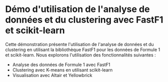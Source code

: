# Démo d'utilisation de l'analyse de données et du clustering avec FastF1 et scikit-learn

Cette démonstration présente l'utilisation de l'analyse de données et du clustering en utilisant la bibliothèque FastF1 pour les données de Formule 1 et scikit-learn. Nous explorons l'utilisation des fonctionnalités suivantes :

- Analyse des données de Formule 1 avec FastF1
- Clustering avec K-means en utilisant scikit-learn
- Visualisation avec Altair et Yellowbrick
